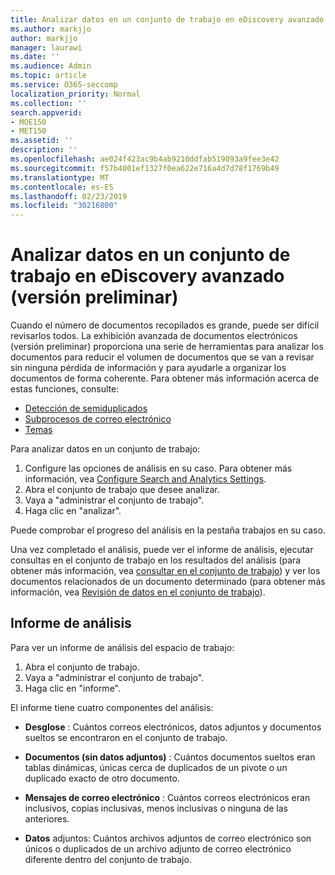 ```yaml
---
title: Analizar datos en un conjunto de trabajo en eDiscovery avanzado (versión preliminar)
ms.author: markjjo
author: markjjo
manager: laurawi
ms.date: ''
ms.audience: Admin
ms.topic: article
ms.service: O365-seccomp
localization_priority: Normal
ms.collection: ''
search.appverid:
- MOE150
- MET150
ms.assetid: ''
description: ''
ms.openlocfilehash: ae024f423ac9b4ab9210ddfab519093a9fee3e42
ms.sourcegitcommit: f57b4001ef1327f0ea622e716a4d7d78f1769b49
ms.translationtype: MT
ms.contentlocale: es-ES
ms.lasthandoff: 02/23/2019
ms.locfileid: "30216800"
---
```

# <a name="analyze-data-in-a-working-set-in-advanced-ediscovery-preview"></a>Analizar datos en un conjunto de trabajo en eDiscovery avanzado (versión preliminar)

Cuando el número de documentos recopilados es grande, puede ser difícil revisarlos todos. La exhibición avanzada de documentos electrónicos (versión preliminar) proporciona una serie de herramientas para analizar los documentos para reducir el volumen de documentos que se van a revisar sin ninguna pérdida de información y para ayudarle a organizar los documentos de forma coherente. Para obtener más información acerca de estas funciones, consulte:

- [Detección de semiduplicados](near-duplicates.md)
- [Subprocesos de correo electrónico](email-threading.md)
- [Temas](themes.md)

Para analizar datos en un conjunto de trabajo:

1. Configure las opciones de análisis en su caso. Para obtener más información, vea [Configure Search and Analytics Settings](configure-search-analytics-settings.md).
2. Abra el conjunto de trabajo que desee analizar.
3. Vaya a "administrar el conjunto de trabajo".
4. Haga clic en "analizar".

Puede comprobar el progreso del análisis en la pestaña trabajos en su caso.

 Una vez completado el análisis, puede ver el informe de análisis, ejecutar consultas en el conjunto de trabajo en los resultados del análisis (para obtener más información, vea [consultar en el conjunto de trabajo](working-set-search.md)) y ver los documentos relacionados de un documento determinado (para obtener más información, vea [ Revisión de datos en el conjunto de trabajo](reviewing-data-in-working-set.md)).

## <a name="analytics-report"></a>Informe de análisis

Para ver un informe de análisis del espacio de trabajo:

1. Abra el conjunto de trabajo.
2. Vaya a "administrar el conjunto de trabajo".
3. Haga clic en "informe".

El informe tiene cuatro componentes del análisis:

- **Desglose** : Cuántos correos electrónicos, datos adjuntos y documentos sueltos se encontraron en el conjunto de trabajo.

- **Documentos (sin datos adjuntos)** : Cuántos documentos sueltos eran tablas dinámicas, únicas cerca de duplicados de un pivote o un duplicado exacto de otro documento.

- **Mensajes de correo electrónico** : Cuántos correos electrónicos eran inclusivos, copias inclusivas, menos inclusivas o ninguna de las anteriores.

- **Datos** adjuntos: Cuántos archivos adjuntos de correo electrónico son únicos o duplicados de un archivo adjunto de correo electrónico diferente dentro del conjunto de trabajo.